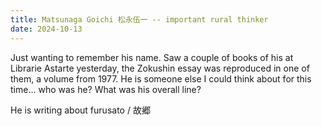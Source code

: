 ```yaml
---
title: Matsunaga Goichi 松永伍一 -- important rural thinker
date: 2024-10-13
---
```


Just wanting to remember his name. Saw a couple of books of his at Librarie Astarte yesterday, the Zokushin essay was reproduced in one of them, a volume from 1977. He is someone else I could think about for this time... who was he? What was his overall line? 

He is writing about furusato / 故郷